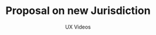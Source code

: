 ---
layout: embed
permalink: apps/mint/architectures/token-production-proposal-on-new-jurisdiction/ux-videos
lang: en
page_id: apps-mint-architectures-token-production-proposal-on-new-jurisdiction-video

title: Proposal on new Jurisdiction
subtitle: UX Videos
backUrl: /apps/mint/architectures/token-production-proposal-on-new-jurisdiction
---